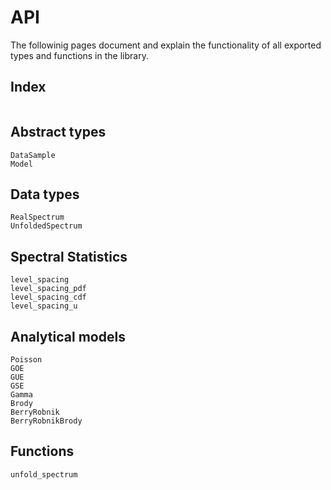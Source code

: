 # API
The followinig pages document and explain the functionality of all exported types and functions in the library.

## Index

```@index
```

## Abstract types
```@docs
DataSample
Model
```

## Data types

```@docs
RealSpectrum
UnfoldedSpectrum 
```
## Spectral Statistics
```@docs
level_spacing
level_spacing_pdf
level_spacing_cdf
level_spacing_u
```

## Analytical models
```@docs
Poisson
GOE
GUE
GSE
Gamma
Brody
BerryRobnik
BerryRobnikBrody 
```


## Functions

```@docs
unfold_spectrum
```

